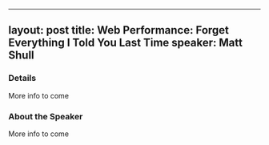 
---
layout: post
title: Web Performance: Forget Everything I Told You Last Time
speaker: Matt Shull
---

### Details

More info to come

### About the Speaker

More info to come
